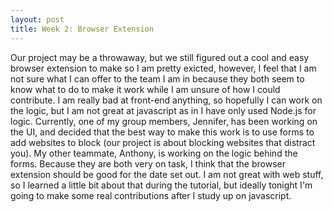 ```yaml
---
layout: post
title: Week 2: Browser Extension
---
```



Our project may be a throwaway, but we still figured out a cool and easy browser extension to make so I am pretty exicted, however, I feel that I am not sure what I can offer to the team I am in because they both seem to know what to do to make it work while I am unsure of how I could contribute. I am really bad at front-end anything, so hopefully I can work on the logic, but I am not great at javascript as in I have only used Node.js for logic. Currently, one of my group members, Jennifer, has been working on the UI, and decided that the best way to make this work is to use forms to add websites to block (our project is about blocking websites that distract you). My other teammate, Anthony, is working on the logic behind the forms. Because they are both very on task, I think that the browser extension should be good for the date set out. I am not great with web stuff, so I learned a little bit about that during the tutorial, but ideally tonight I'm going to make some real contributions after I study up on javascript.
